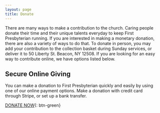 ```yaml
---
layout: page
title: Donate
---
```


There are many ways to make a contribution to the church. Caring people donate their time and their unique talents everyday to keep First Presbyterian running. If you are interested in making a monetary donation, there are also a variety of ways to do that. To donate in person, you may add your contribution to the collection basket during Sunday services, or deliver it to 50 Liberty St. Beacon, NY 12508. If you are looking for an easy way to contribute online, we have options listed below.

## Secure Online Giving

You can make a donation to First Presbyterian quickly and easily by using one of our online payment options. Make a donation with credit card through Stripe, or set up a bank transfer.

[DONATE NOW](https://beaconpresbychurch.breezechms.com/give/online){: btn-green}

<style>
nav.navbar-custom .navbar-nav li a[href*="donate"] {
  color: black;
  background: none;
  border: 1px solid black;
  transition: none;
}
nav.navbar-custom .navbar-nav li a[href*="donate"]:hover {
  color: gray;
  background: none;
  border: 1px solid gray;
}
</style>
